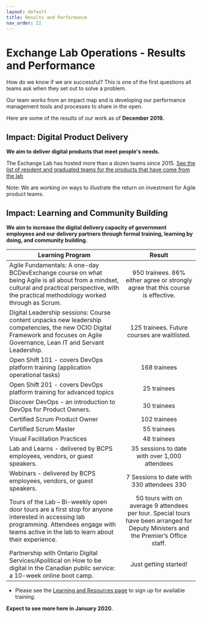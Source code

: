 ```yaml
---
layout: default
title: Results and Performance
nav_order: 22
---
```


# Exchange Lab Operations - Results and Performance

How do we know if we are successful? This is one of the first questions all teams ask when they set out to solve a problem.

Our team works from an impact map and is developing our performance management tools and processes to share in the open.

Here are some of the results of our work as of **December 2019.**

## Impact: Digital Product Delivery

**We aim to deliver digital products that meet people's needs.**

The Exchange Lab has hosted more than a dozen teams since 2015. [See the list of resident and graduated teams for the products that have come from the lab](https://bcgov.github.io/ExchangeLabOps/Resident-Teams/README.html "Lab products")

Note: We are working on ways to illustrate the return on investment for Agile product teams. 

## Impact: Learning and Community Building

**We aim to increase the digital delivery capacity of government employees and our delivery partners through formal training, learning by doing, and community building.** 

| Learning Program    |Result | 
|-------------------|:----:|
| Agile Fundamentals: A one-day BCDevExchange course on what being Agile is all about from a mindset, cultural and practical perspective, with the practical methodology worked through as Scrum. | 950 trainees. 86% either agree or strongly agree that this course is effective. | 
| Digital Leadership sessions: Course content unpacks new leadership competencies, the new OCIO Digital Framework and focuses on Agile Governance, Lean IT and Servant Leadership. | 125 trainees. Future courses are waitlisted. |
| Open Shift 101 - covers DevOps platform training (application operational tasks) | 168 trainees |
|  Open Shift 201 - covers DevOps platform training for advanced topics  | 25 trainees |
|  Discover DevOps - an introduction to DevOps for Product Owners. | 30 trainees |
|   Certified Scrum Product Owner | 102 trainees|
| Certified Scrum Master| 55 trainees |
| Visual Facilitation Practices | 48 trainees |
| Lab and Learns -  delivered by BCPS employees, vendors, or guest speakers. | 	35 sessions to date with over 1,000 attendees | 
| Webinars - delivered by BCPS employees, vendors, or guest speakers.	| 7 Sessions to date with 330 attendees 330 | 
| Tours of the Lab – Bi-weekly open door tours are a first stop for anyone interested in accessing lab programming. Attendees engage with teams active in the lab to learn about their experience.	| 50 tours with on average 9 attendees per tour. Special tours have been arranged for Deputy Ministers and the Premier’s Office staff. | 
| Partnership with Ontario Digital Services/Apolitical on How to be digital in the Canadian public service: a 10-week online boot camp.|  Just getting started!| 

* Please see the [Learning and Resources page](https://bcgov.github.io/ExchangeLabOps/Lab-Learning-Programs/README.html) to sign up for available training.

**Expect to see more here in January 2020.**

